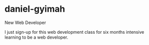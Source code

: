 # daniel-gyimah
New Web Developer

I just sign-up for this web development class for six months intensive learning to be a web developer.
